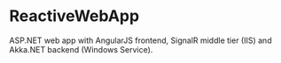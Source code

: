 # ReactiveWebApp
ASP.NET web app with AngularJS frontend, SignalR middle tier (IIS) and Akka.NET backend (Windows Service). 
